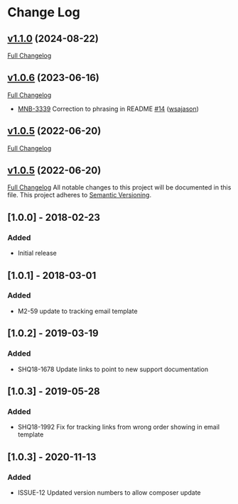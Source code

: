 # Change Log

## [v1.1.0](https://github.com/shipperhq/module-shipping-tracker/tree/v1.1.0) (2024-08-22)
[Full Changelog](https://github.com/shipperhq/module-shipping-tracker/-/compare/v1.0.6...develop)

## [v1.0.6](https://github.com/shipperhq/module-shipping-tracker/tree/v1.0.6) (2023-06-16)
[Full Changelog](https://github.com/shipperhq/module-shipping-tracker/-/compare/v1.0.5...develop)
 - [MNB-3339](https://webshopapps.atlassian.net/browse/MNB-3339) Correction to phrasing in README [\#14](https://github.com/shipperhq/module-shipping-tracker/-/merge_requests/14) ([wsajason](https://gitlab.com/wsajason))

## [v1.0.5](https://github.com/shipperhq/module-shipping-tracker/tree/v1.0.5) (2022-06-20)
[Full Changelog](https://github.com/shipperhq/module-shipping-tracker/-/compare/v1.0.4...develop)

## [v1.0.5](https://github.com/shipperhq/module-shipping-tracker/tree/v1.0.5) (2022-06-20)
[Full Changelog](https://github.com/shipperhq/module-shipping-tracker/-/compare/v1.0.4...develop)
All notable changes to this project will be documented in this file.
This project adheres to [Semantic Versioning](http://semver.org/).

## [1.0.0] - 2018-02-23
### Added
- Initial release

## [1.0.1] - 2018-03-01
### Added
- M2-59 update to tracking email template

## [1.0.2] - 2019-03-19
### Added
- SHQ18-1678 Update links to point to new support documentation

## [1.0.3] - 2019-05-28
### Added
- SHQ18-1992 Fix for tracking links from wrong order showing in email template

## [1.0.3] - 2020-11-13
### Added
- ISSUE-12 Updated version numbers to allow composer update
